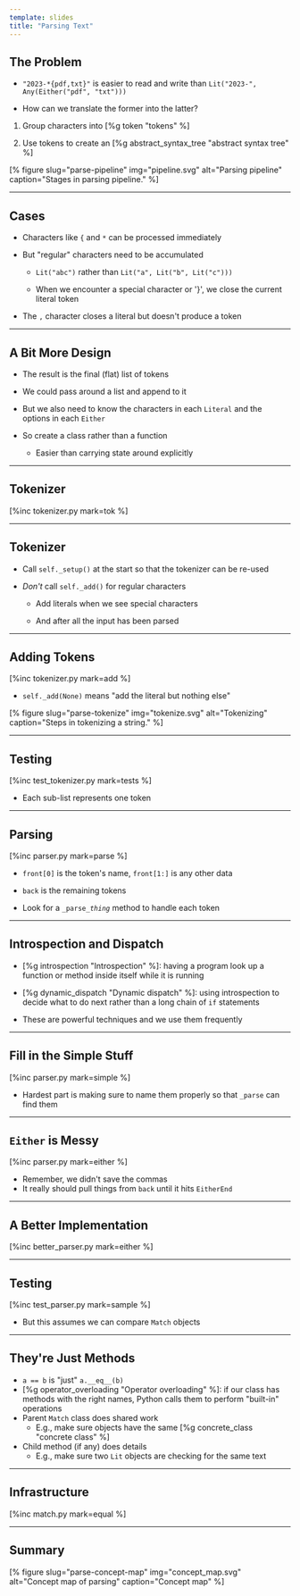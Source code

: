 ```yaml
---
template: slides
title: "Parsing Text"
---
```


## The Problem

-   `"2023-*{pdf,txt}"` is easier to read and write
    than `Lit("2023-", Any(Either("pdf", "txt")))`

-   How can we translate the former into the latter?

1.  Group characters into [%g token "tokens" %]

2.  Use tokens to create an [%g abstract_syntax_tree "abstract syntax tree" %]

[% figure
   slug="parse-pipeline"
   img="pipeline.svg"
   alt="Parsing pipeline"
   caption="Stages in parsing pipeline."
%]

---

## Cases

-   Characters like `{` and `*` can be processed immediately

-   But "regular" characters need to be accumulated

    -   `Lit("abc")` rather than `Lit("a", Lit("b", Lit("c")))`

    -   When we encounter a special character or '}',
        we close the current literal token

-   The `,` character closes a literal but doesn't produce a token

---

## A Bit More Design

-   The result is the final (flat) list of tokens

-   We could pass around a list and append to it

-   But we also need to know the characters in each `Literal`
    and the options in each `Either`

-   So create a class rather than a function

    -   Easier than carrying state around explicitly

---

## Tokenizer

[%inc tokenizer.py mark=tok %]

---

## Tokenizer

-   Call `self._setup()` at the start so that the tokenizer can be re-used

-   *Don't* call `self._add()` for regular characters

    -   Add literals when we see special characters

    -   And after all the input has been parsed

---

## Adding Tokens

[%inc tokenizer.py mark=add %]

-   `self._add(None)` means "add the literal but nothing else"

[% figure
   slug="parse-tokenize"
   img="tokenize.svg"
   alt="Tokenizing"
   caption="Steps in tokenizing a string."
%]

---

## Testing

[%inc test_tokenizer.py mark=tests %]

-   Each sub-list represents one token

---

## Parsing

[%inc parser.py mark=parse %]

-   `front[0]` is the token's name, `front[1:]` is any other data

-   `back` is the remaining tokens

-   Look for a <code>\_parse\_<em>thing</em></code> method to handle each token

---

<!--# class="aside" -->

## Introspection and Dispatch

-   [%g introspection "Introspection" %]:
    having a program look up a function or method inside itself
    while it is running

-   [%g dynamic_dispatch "Dynamic dispatch" %]:
    using introspection to decide what to do next
    rather than a long chain of `if` statements

-   These are powerful techniques and we use them frequently

---

## Fill in the Simple Stuff

[%inc parser.py mark=simple %]

-   Hardest part is making sure to name them properly
    so that `_parse` can find them

---

## `Either` is Messy

[%inc parser.py mark=either %]

-   Remember, we didn't save the commas
-   It really should pull things from `back` until it hits `EitherEnd`

---

## A Better Implementation

[%inc better_parser.py mark=either %]

---

## Testing

[%inc test_parser.py mark=sample %]

-   But this assumes we can compare `Match` objects

---

<!--# class="aside" -->

## They're Just Methods

-   `a == b` is "just" `a.__eq__(b)`
-   [%g operator_overloading "Operator overloading" %]:
    if our class has methods with the right names,
    Python calls them to perform "built-in" operations
-   Parent `Match` class does shared work
    -   E.g., make sure objects have
        the same [%g concrete_class "concrete class" %]
-   Child method (if any) does details
    -   E.g., make sure two `Lit` objects are checking for the same text

---

## Infrastructure

[%inc match.py mark=equal %]

---

<!--# class="summary" -->

## Summary	       

[% figure
   slug="parse-concept-map"
   img="concept_map.svg"
   alt="Concept map of parsing"
   caption="Concept map"
%]
